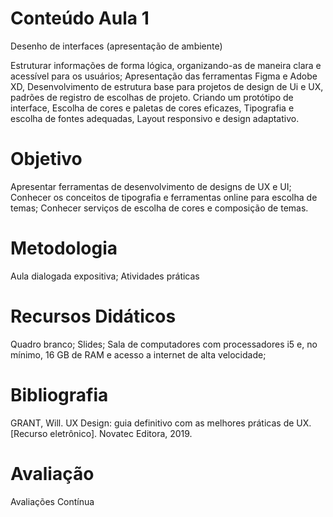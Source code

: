 # Conteúdo Aula 1

Desenho de interfaces (apresentação de ambiente)

Estruturar informações de forma lógica, organizando-as de maneira clara e acessível para os usuários;
Apresentação das ferramentas Figma e Adobe XD, Desenvolvimento de estrutura base para projetos de design de Ui e UX, padrões de registro de escolhas de projeto.
Criando um protótipo de interface, Escolha de cores e paletas de cores eficazes, Tipografia e escolha de fontes adequadas, Layout responsivo e design adaptativo.

# Objetivo

Apresentar ferramentas de desenvolvimento de designs de UX e UI;
Conhecer os conceitos de tipografia e ferramentas online para escolha de temas;
Conhecer serviços de escolha de cores e composição de temas.

# Metodologia

Aula dialogada expositiva; Atividades práticas

# Recursos Didáticos

Quadro branco; Slides; Sala de computadores com processadores i5 e, no mínimo, 16 GB de RAM e acesso a internet de alta velocidade;

# Bibliografia

GRANT, Will. UX Design: guia definitivo com as melhores práticas de UX. [Recurso eletrônico]. Novatec Editora, 2019.

# Avaliação

Avaliações Contínua
